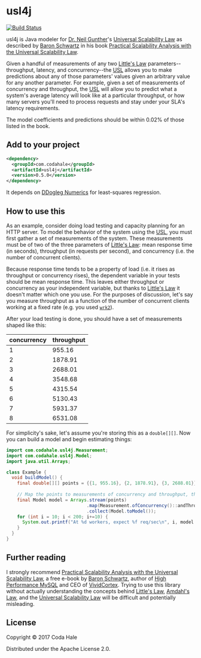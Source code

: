 # usl4j

[![Build Status](https://secure.travis-ci.org/codahale/usl4j.svg)](http://travis-ci.org/codahale/usl4j)

usl4j is Java modeler for [Dr. Neil Gunther][NJG]'s [Universal Scalability Law][USL] as described by
[Baron Schwartz][BS] in his book [Practical Scalability Analysis with the Universal Scalability
Law][PSA]. 

Given a handful of measurements of any two [Little's Law][LL] parameters--throughput, latency, and
concurrency--the [USL][USL] allows you to make predictions about any of those parameters' values
given an arbitrary value for any another parameter. For example, given a set of measurements of
concurrency and throughput, the [USL][USL] will allow you to predict what a system's average latency
will look like at a particular throughput, or how many servers you'll need to process requests and
stay under your SLA's latency requirements.

The model coefficients and predictions should be within 0.02% of those listed in the book.

## Add to your project

```xml
<dependency>
  <groupId>com.codahale</groupId>
  <artifactId>usl4j</artifactId>
  <version>0.5.0</version>
</dependency>
```

It depends on [DDogleg Numerics][DDogleg] for least-squares regression.

## How to use this

As an example, consider doing load testing and capacity planning for an HTTP server. To model the
behavior of the system using the [USL][USL], you must first gather a set of measurements of the
system. These measurements must be of two of the three parameters of [Little's Law][LL]: mean
response time (in seconds), throughput (in requests per second), and concurrency (i.e. the number of
concurrent clients).

Because response time tends to be a property of load (i.e. it rises as throughput or concurrency
rises), the dependent variable in your tests should be mean response time. This leaves either
throughput or concurrency as your independent variable, but thanks to [Little's Law][LL] it doesn't
matter which one you use. For the purposes of discussion, let's say you measure throughput as a
function of the number of concurrent clients working at a fixed rate (e.g. you used
[`wrk2`][wrk2]).

After your load testing is done, you should have a set of measurements shaped like this:

|concurrency|throughput|
|-----------|----------|
|          1|    955.16|
|          2|   1878.91|
|          3|   2688.01|
|          4|   3548.68|
|          5|   4315.54|
|          6|   5130.43|
|          7|   5931.37|
|          8|   6531.08|

For simplicity's sake, let's assume you're storing this as a `double[][]`. Now you can build a model
and begin estimating things:

```java
import com.codahale.usl4j.Measurement;
import com.codahale.usl4j.Model;
import java.util.Arrays;

class Example {
  void buildModel() {
    final double[][] points = {{1, 955.16}, {2, 1878.91}, {3, 2688.01}}; // etc.
  
    // Map the points to measurements of concurrency and throughput, then build a model from them. 
    final Model model = Arrays.stream(points)
                              .map(Measurement.ofConcurrency()::andThroughput)
                              .collect(Model.toModel());
    for (int i = 10; i < 200; i+=10) {
      System.out.printf("At %d workers, expect %f req/sec\n", i, model.throughputAtConcurrency(i));
    }
  }
}
```

## Further reading

I strongly recommend [Practical Scalability Analysis with the Universal Scalability Law][PSA], a
free e-book by [Baron Schwartz][BS], author of [High Performance MySQL][MySQL] and CEO of
[VividCortex][VC]. Trying to use this library without actually understanding the concepts behind
[Little's Law][LL], [Amdahl's Law][AL], and the [Universal Scalability Law][USL] will be difficult
and potentially misleading.

## License

Copyright © 2017 Coda Hale

Distributed under the Apache License 2.0.

[NJG]: http://www.perfdynamics.com/Bio/njg.html
[AL]: https://en.wikipedia.org/wiki/Amdahl%27s_law
[LL]: https://en.wikipedia.org/wiki/Little%27s_law
[PSA]: https://www.vividcortex.com/resources/universal-scalability-law/
[USL]: http://www.perfdynamics.com/Manifesto/USLscalability.html
[BS]: https://www.xaprb.com/
[MySQL]: http://shop.oreilly.com/product/0636920022343.do
[VC]: https://www.vividcortex.com/
[DDogleg]: http://ddogleg.org/
[wrk2]: https://github.com/giltene/wrk2
